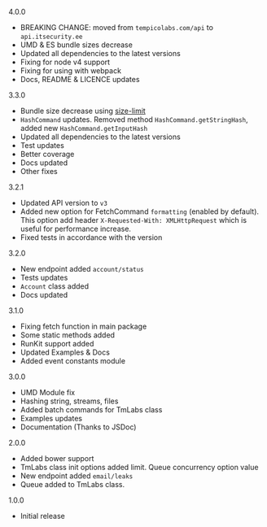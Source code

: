 4.0.0
* BREAKING CHANGE: moved from `tempicolabs.com/api` to `api.itsecurity.ee`
* UMD & ES bundle sizes decrease
* Updated all dependencies to the latest versions
* Fixing for node v4 support
* Fixing for using with webpack
* Docs, README & LICENCE updates

3.3.0
* Bundle size decrease using [size-limit](https://www.npmjs.com/package/size-limit)
* `HashCommand` updates. Removed method `HashCommand.getStringHash`, added new `HashCommand.getInputHash`
* Updated all dependencies to the latest versions
* Test updates
* Better coverage
* Docs updated
* Other fixes

3.2.1
* Updated API version to `v3`
* Added new option for FetchCommand `formatting` (enabled by default). This option add header `X-Requested-With: XMLHttpRequest` which is useful for performance increase.
* Fixed tests in accordance with the version

3.2.0
* New endpoint added `account/status`
* Tests updates
* `Account` class added
* Docs updated

3.1.0
* Fixing fetch function in main package
* Some static methods added
* RunKit support added
* Updated Examples & Docs
* Added event constants module

3.0.0
* UMD Module fix
* Hashing string, streams, files
* Added batch commands for TmLabs class
* Examples updates
* Documentation (Thanks to JSDoc)

2.0.0
* Added bower support
* TmLabs class init options added limit. Queue concurrency option value
* New endpoint added `email/leaks`
* Queue added to TmLabs class.

1.0.0
* Initial release
